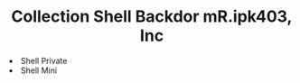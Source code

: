 <center><h1> Collection Shell Backdor mR.ipk403, Inc</h1></center>

<li> Shell Private</li>
<li> Shell Mini </li>
